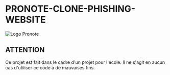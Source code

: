 # PRONOTE-CLONE-PHISHING-WEBSITE
 
![Logo Pronote](Logo-pronote.png)

## ATTENTION

Ce projet est fait dans le cadre d'un projet pour l'école. Il ne s'agit en aucun cas d'utiliser ce code à de mauvaises fins.
